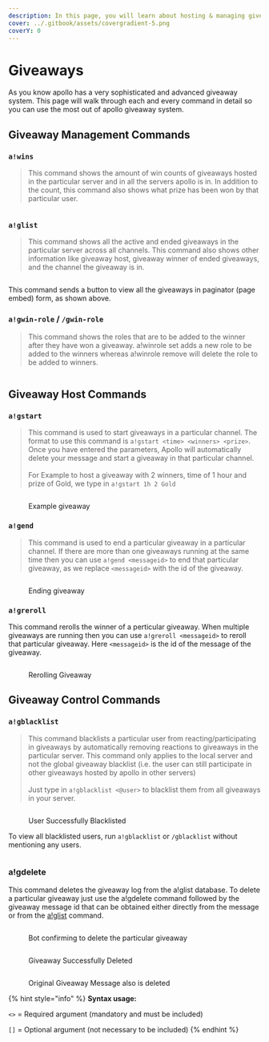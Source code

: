 ```yaml
---
description: In this page, you will learn about hosting & managing giveaways using Apollo.
cover: ../.gitbook/assets/covergradient-5.png
coverY: 0
---
```


# Giveaways

As you know apollo has a very sophisticated and advanced giveaway system. This page will walk through each and every command in detail so you can use the most out of apollo giveaway system.

## Giveaway Management Commands

### `a!wins`

> This command shows the amount of win counts of giveaways hosted in the particular server and in all the servers apollo is in. In addition to the count, this command also shows what prize has been won by that particular user.

<figure><img src="../.gitbook/assets/image (2) (1).webp" alt=""><figcaption></figcaption></figure>

### `a!glist`

> This command shows all the active and ended giveaways in the particular server across all channels. This command also shows other information like giveaway host, giveaway winner of ended giveaways, and the channel the giveaway is in.&#x20;

<figure><img src="../.gitbook/assets/image (5) (1).webp" alt=""><figcaption></figcaption></figure>

This command sends a button to view all the giveaways in paginator (page embed) form, as shown above.&#x20;

### `a!gwin-role` / `/gwin-role`

> This command shows the roles that are to be added to the winner after they have won a giveaway. a!winrole set adds a new role to be added to the winners whereas a!winrole remove will delete the role to be added to winners.

<figure><img src="../.gitbook/assets/image (6) (2).webp" alt=""><figcaption></figcaption></figure>

## Giveaway Host Commands

### `a!gstart`

> This command is used to start giveaways in a particular channel. The format to use this command is `a!gstart <time> <winners> <prize>`. Once you have entered the parameters, Apollo will automatically delete your message and start a giveaway in that particular channel.\
> \
> For Example to host a giveaway with 2 winners, time of 1 hour and prize of Gold, we type in `a!gstart 1h 2 Gold`



<figure><img src="../.gitbook/assets/a!gstart.gif" alt=""><figcaption><p>Example giveaway</p></figcaption></figure>

### `a!gend`

> This command is used to end a particular giveaway in a particular channel. If there are more than one giveaways running at the same time then you can use `a!gend <messageid>` to end that particular giveaway, as we replace `<messageid>` with the id of the giveaway.

<figure><img src="../.gitbook/assets/a!gend.gif" alt=""><figcaption><p>Ending giveaway</p></figcaption></figure>

### `a!greroll`

This command rerolls the winner of a perticular giveaway. When multiple giveaways are running then you can use `a!greroll <messageid>` to reroll that particular giveaway. Here `<messageid>` is the id of the message of the giveaway.

<figure><img src="../.gitbook/assets/a!greroll.gif" alt=""><figcaption><p>Rerolling Giveaway</p></figcaption></figure>

## Giveaway Control Commands

### `a!gblacklist`

> This command blacklists a particular user from reacting/participating in giveaways by automatically removing reactions to giveaways in the particular server. This command only applies to the local server and not the global giveaway blacklist (i.e. the user can still participate in other giveaways hosted by apollo in other servers)\
> \
> Just type in `a!gblacklist <@user>` to blacklist them from all giveaways in your server.

<figure><img src="../.gitbook/assets/image (14).png" alt=""><figcaption><p>User Successfully Blacklisted</p></figcaption></figure>

To view all blacklisted users, run `a!gblacklist` or `/gblacklist` without mentioning any users.

<figure><img src="../.gitbook/assets/image (7) (1).webp" alt=""><figcaption></figcaption></figure>

### a!gdelete

This command deletes the giveaway log from the a!glist database. To delete a particular giveaway just use the a!gdelete command followed by the giveaway message id that can be obtained either directly from the message or from the [a!glist](giveaways.md#a-glist) command.

<figure><img src="../.gitbook/assets/image (19).png" alt=""><figcaption><p>Bot confirming to delete the particular giveaway</p></figcaption></figure>

<div><figure><img src="../.gitbook/assets/image (8).png" alt=""><figcaption><p>Giveaway Successfully Deleted</p></figcaption></figure> <figure><img src="../.gitbook/assets/image (1).png" alt=""><figcaption><p>Original Giveaway Message also is deleted</p></figcaption></figure></div>

{% hint style="info" %}
**Syntax usage:**

`<>` = Required argument (mandatory and must be included)

`[]` = Optional argument (not necessary to be included)
{% endhint %}
